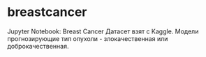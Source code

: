 # breastcancer
Jupyter Notebook: Breast Cancer
Датасет взят с Kaggle. Модели прогнозирующие тип опухоли - злокачественная или доброкачественная.  
